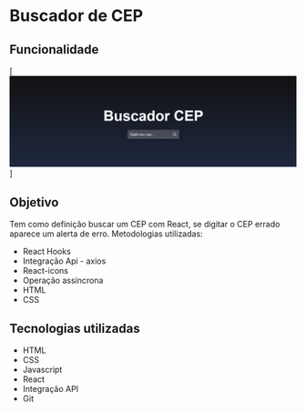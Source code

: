 # Buscador de CEP

## Funcionalidade
[<img src="./design/cep.gif" alt="gif do buscador">]

## Objetivo
Tem como definição buscar um CEP com React, se digitar o CEP errado aparece um alerta de erro. Metodologias utilizadas:

- React Hooks
- Integração Api - axios
- React-icons
- Operação assíncrona
- HTML
- CSS

## Tecnologias utilizadas
- HTML
- CSS
- Javascript
- React
- Integração API
- Git
